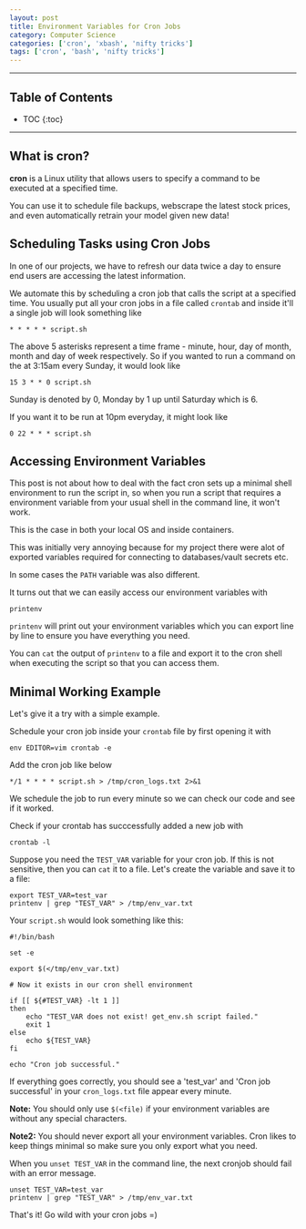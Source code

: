 ```yaml
---
layout: post
title: Environment Variables for Cron Jobs
category: Computer Science
categories: ['cron', 'xbash', 'nifty tricks']
tags: ['cron', 'bash', 'nifty tricks']
---
```


---
<h2 class="no_toc">Table of Contents</h2>

* TOC
{:toc}

<!-- Need this for table of contents above -->
---

## What is cron?

__cron__ is a Linux utility that allows users to specify a command to be executed at a specified time. 

You can use it to schedule file backups, webscrape the latest stock prices, and even automatically retrain your model given new data!

## Scheduling Tasks using Cron Jobs

In one of our projects, we have to refresh our data twice a day to ensure end users are accessing the latest information.

We automate this by scheduling a cron job that calls the script at a specified time. You usually put all your cron jobs in a file called `crontab` and inside it'll a single job will look something like 

```{bash}
* * * * * script.sh
```

The above 5 asterisks represent a time frame - minute, hour, day of month, month and day of week respectively. So if you wanted to run a command on the at 3:15am every Sunday, it would look like

```{bash}
15 3 * * 0 script.sh
```
Sunday is denoted by 0, Monday by 1 up until Saturday which is 6.

If you want it to be run at 10pm everyday, it might look like 

```{bash}
0 22 * * * script.sh
```

## Accessing Environment Variables

This post is not about how to deal with the fact cron sets up a minimal shell environment to run the script in, so when you run a script that requires a environment variable from your usual shell in the command line, it won't work.

This is the case in both your local OS and inside containers. 

This was initially very annoying because for my project there were alot of exported variables required for connecting to databases/vault secrets etc.

In some cases the `PATH` variable was also different. 

It turns out that we can easily access our environment variables with

```{bash}
printenv
```

`printenv` will print out your environment variables which you can export line by line to ensure you have everything you need.  

You can `cat` the output of `printenv` to a file and export it to the cron shell when executing the script so that you can access them.

## Minimal Working Example

Let's give it a try with a simple example. 

Schedule your cron job inside your `crontab` file by first opening it with

```{bash}
env EDITOR=vim crontab -e 
``` 

Add the cron job like below
 
```{bash}
*/1 * * * * script.sh > /tmp/cron_logs.txt 2>&1
```

We schedule the job to run every minute so we can check our code and see if it worked.

Check if your crontab has succcessfully added a new job with

```{bash}
crontab -l
```

Suppose you need the `TEST_VAR` variable for your cron job. If this is not sensitive, then you can `cat` it to a file. Let's create the variable and save it to a file:

```{bash}
export TEST_VAR=test_var
printenv | grep "TEST_VAR" > /tmp/env_var.txt
```

Your `script.sh` would look something like this:

```{bash}
#!/bin/bash 

set -e 

export $(</tmp/env_var.txt)

# Now it exists in our cron shell environment 

if [[ ${#TEST_VAR} -lt 1 ]] 
then 
    echo "TEST_VAR does not exist! get_env.sh script failed."
    exit 1
else
    echo ${TEST_VAR}
fi

echo "Cron job successful."
```

If everything goes correctly, you should see a 'test_var' and 'Cron job successful' in your `cron_logs.txt` file appear every minute.

__Note:__ You should only use `$(<file)` if your environment variables are without any special characters. 

__Note2:__ You should never export all your environment variables. Cron likes to keep things minimal so make sure you only export what you need. 


When you `unset TEST_VAR` in the command line, the next cronjob should fail with an error message. 

```{bash}
unset TEST_VAR=test_var
printenv | grep "TEST_VAR" > /tmp/env_var.txt
```

That's it! Go wild with your cron jobs =) 

